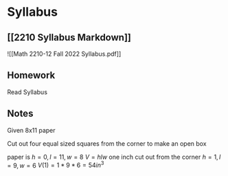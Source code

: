 # Syllabus 
## [[2210 Syllabus Markdown]]

![[Math 2210-12 Fall 2022 Syllabus.pdf]]






## Homework
Read Syllabus


## Notes
Given 8x11 paper

Cut out four equal sized squares from the corner to make an open box

paper is $h=0, l=11, w=8$
$V=hlw$
one inch cut out from the corner $h=1, l=9, w=6$
$V(1)=1*9*6=54in^3$

